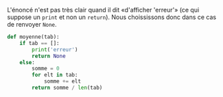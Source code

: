 L'énoncé n'est pas très clair quand il dit «d'afficher 'erreur'» (ce qui suppose un `print` et non un `return`). Nous choississons donc dans ce cas de renvoyer ```None```.

```python linenums='1'
def moyenne(tab):
    if tab == []:
        print('erreur')
        return None
    else:
        somme = 0
        for elt in tab:
            somme += elt
        return somme / len(tab)

```